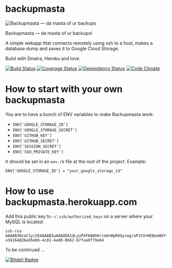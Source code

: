 backupmasta
===========

![Backupmasta — da masta of ur backups](http://www.zeroone.st/backupmasta.jpg)

Backupmasta — da masta of ur backups!

A simple webapp that connects remotely using ssh to a host, makes a database dump and saves it to Google Cloud Storage.

Build with Sinatra, Heroku and love.

[![Build Status](https://travis-ci.org/ZeroOneStudio/backupmasta.png?branch=master)](https://travis-ci.org/ZeroOneStudio/backupmasta)
[![Coverage Status](https://coveralls.io/repos/ZeroOneStudio/backupmasta/badge.png)](https://coveralls.io/r/ZeroOneStudio/backupmasta)
[![Dependency Status](https://gemnasium.com/ZeroOneStudio/backupmasta.png)](https://gemnasium.com/ZeroOneStudio/backupmasta)
[![Code Climate](https://codeclimate.com/github/ZeroOneStudio/backupmasta.png)](https://codeclimate.com/github/ZeroOneStudio/backupmasta)

How to start with your own backupmasta
======================================

You are to have a bunch of ENV variables to make Backupmasta work:

* `ENV['GOOGLE_STORAGE_ID']`
* `ENV['GOOGLE_STORAGE_SECRET']`
* `ENV['GITHUB_KEY']`
* `ENV['GITHUB_SECRET']`
* `ENV['SESSION_SECRET']`
* `ENV['SSH_PRIVATE_KEY']`

It should be set in an `env.rb` file at the root of the project. Example:

    ENV['GOOGLE_STORAGE_ID'] = "your_google_storage_id"

How to use backupmasta.herokuapp.com
====================================

Add this public key to `~/.ssh/authorized_keys` on a server where your MySQL is located:

    ssh-rsa AAAAB3NzaC1yc2EAAAABIwAAAQEA1dLyuPXFKAW5Orce6+WpR0Gyrwg/eP1tU+NEBoeWGY+xvsvgtkb3Ou8Fh7Rs2PJuNqVurJxa0eI/V3fi6nxpkcDIQRXkGQjpMRqnl9eEG4WsmADJILcAMBhm5ifL8wcVkMGkTVOYAisJLJkLLl0RaqSSlqxpaAlcnyVET0NMAD/oGlXAw9HVeROoWHhdsgL+hsObPr3KQOeX9Qp6FHAylRHkw6K1lh8rBZ8FQa/7hE8mo3+hQnM8EtlRa5iRYdjKX53ybx8Vz8TQ82ySJ49Xr31Y0cl5vDD3RPgZY8nPWerFkjY8+ufTS/opMr09MzqCr6auJ1bMwo27J73H61o8sQ== u34164@26e45ebb-4c01-4a80-8b62-b7faa6f79a64

To be continued ...


[![Bitdeli Badge](https://d2weczhvl823v0.cloudfront.net/ZeroOneStudio/backupmasta/trend.png)](https://bitdeli.com/free "Bitdeli Badge")


